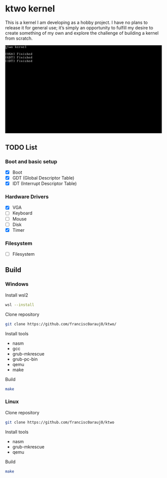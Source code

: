 # ktwo kernel

This is a kernel I am developing as a hobby project. I have no plans to release it for general use; it’s simply an opportunity to fulfill my desire to create something of my own and explore the challenge of building a kernel from scratch.

<div align="center">
  <img src=".github/Demo.png" />
</div>

## TODO List

### Boot and basic setup
- [X] Boot
- [X] GDT (Global Descriptor Table)
- [X] IDT (Interrupt Descriptor Table)

### Hardware Drivers
- [X] VGA
- [ ] Keyboard
- [ ] Mouse
- [ ] Disk
- [X] Timer

### Filesystem
- [ ] Filesystem

## Build

### **Windows**

Install wsl2

```bash
wsl --install
```


Clone repository

```bash
git clone https://github.com/francisc0arauj0/ktwo/
```

Install tools

- nasm
- gcc
- grub-mkrescue
- grub-pc-bin
- qemu
- make

Build

```bash
make
```

### **Linux**

Clone repository

```bash
git clone https://github.com/francisc0arauj0/ktwo
```

Install tools

- nasm
- grub-mkrescue
- qemu

Build

```bash
make
```
